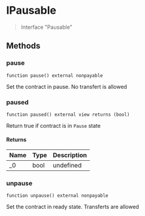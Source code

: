 # IPausable



> Interface &quot;Pausable&quot;





## Methods

### pause

```solidity
function pause() external nonpayable
```

Set the contract in pause. No transfert is allowed




### paused

```solidity
function paused() external view returns (bool)
```

Return true if contract is in `Pause` state




#### Returns

| Name | Type | Description |
|---|---|---|
| _0 | bool | undefined |

### unpause

```solidity
function unpause() external nonpayable
```

Set the contract in ready state. Transferts are allowed







